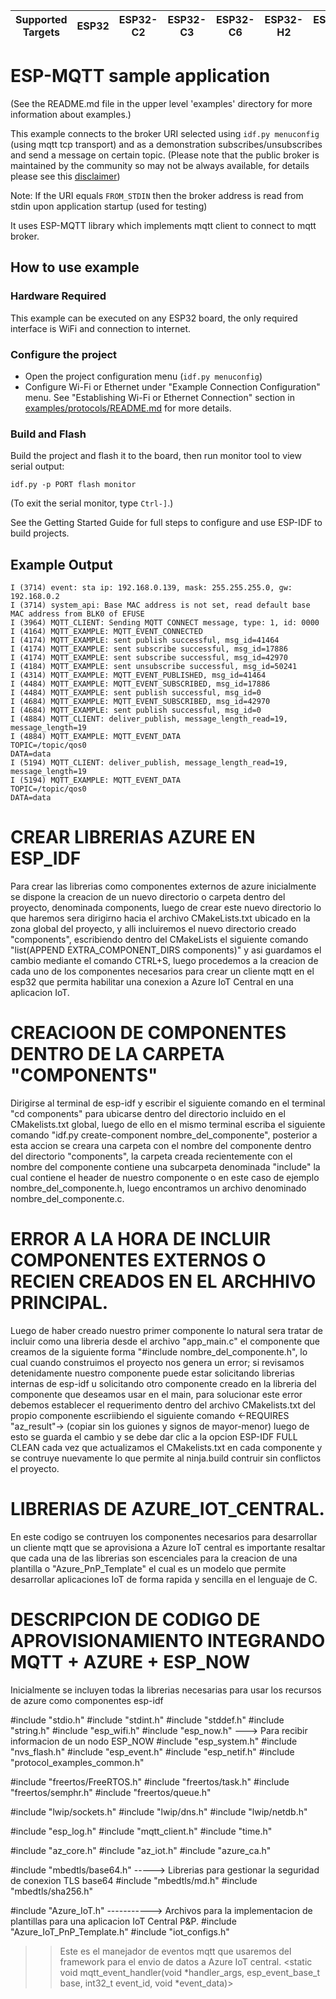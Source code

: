 | Supported Targets | ESP32 | ESP32-C2 | ESP32-C3 | ESP32-C6 | ESP32-H2 | ESP32-S2 | ESP32-S3 |
| ----------------- | ----- | -------- | -------- | -------- | -------- | -------- | -------- |

# ESP-MQTT sample application
(See the README.md file in the upper level 'examples' directory for more information about examples.)

This example connects to the broker URI selected using `idf.py menuconfig` (using mqtt tcp transport) and as a demonstration subscribes/unsubscribes and send a message on certain topic.
(Please note that the public broker is maintained by the community so may not be always available, for details please see this [disclaimer](https://iot.eclipse.org/getting-started/#sandboxes))

Note: If the URI equals `FROM_STDIN` then the broker address is read from stdin upon application startup (used for testing)

It uses ESP-MQTT library which implements mqtt client to connect to mqtt broker.

## How to use example

### Hardware Required

This example can be executed on any ESP32 board, the only required interface is WiFi and connection to internet.

### Configure the project

* Open the project configuration menu (`idf.py menuconfig`)
* Configure Wi-Fi or Ethernet under "Example Connection Configuration" menu. See "Establishing Wi-Fi or Ethernet Connection" section in [examples/protocols/README.md](../../README.md) for more details.

### Build and Flash

Build the project and flash it to the board, then run monitor tool to view serial output:

```
idf.py -p PORT flash monitor
```

(To exit the serial monitor, type ``Ctrl-]``.)

See the Getting Started Guide for full steps to configure and use ESP-IDF to build projects.

## Example Output

```
I (3714) event: sta ip: 192.168.0.139, mask: 255.255.255.0, gw: 192.168.0.2
I (3714) system_api: Base MAC address is not set, read default base MAC address from BLK0 of EFUSE
I (3964) MQTT_CLIENT: Sending MQTT CONNECT message, type: 1, id: 0000
I (4164) MQTT_EXAMPLE: MQTT_EVENT_CONNECTED
I (4174) MQTT_EXAMPLE: sent publish successful, msg_id=41464
I (4174) MQTT_EXAMPLE: sent subscribe successful, msg_id=17886
I (4174) MQTT_EXAMPLE: sent subscribe successful, msg_id=42970
I (4184) MQTT_EXAMPLE: sent unsubscribe successful, msg_id=50241
I (4314) MQTT_EXAMPLE: MQTT_EVENT_PUBLISHED, msg_id=41464
I (4484) MQTT_EXAMPLE: MQTT_EVENT_SUBSCRIBED, msg_id=17886
I (4484) MQTT_EXAMPLE: sent publish successful, msg_id=0
I (4684) MQTT_EXAMPLE: MQTT_EVENT_SUBSCRIBED, msg_id=42970
I (4684) MQTT_EXAMPLE: sent publish successful, msg_id=0
I (4884) MQTT_CLIENT: deliver_publish, message_length_read=19, message_length=19
I (4884) MQTT_EXAMPLE: MQTT_EVENT_DATA
TOPIC=/topic/qos0
DATA=data
I (5194) MQTT_CLIENT: deliver_publish, message_length_read=19, message_length=19
I (5194) MQTT_EXAMPLE: MQTT_EVENT_DATA
TOPIC=/topic/qos0
DATA=data
```
# CREAR LIBRERIAS AZURE EN ESP_IDF

Para crear las librerias como componentes externos de azure inicialmente se dispone la creacion de un nuevo directorio o carpeta dentro del proyecto, denominada components, luego de crear este nuevo directorio lo que haremos sera dirigirno hacia el archivo CMakeLists.txt ubicado en la zona global del proyecto, y alli incluiremos el nuevo directorio creado "components", escribiendo dentro del CMakeLists el siguiente comando "list(APPEND EXTRA_COMPONENT_DIRS components)" y asi guardamos el cambio mediante el comando CTRL+S, luego procedemos a la creacion de cada uno de los componentes necesarios para crear un cliente mqtt en el esp32 que permita habilitar una conexion a Azure IoT Central en una aplicacion IoT.

# CREACIOON DE COMPONENTES DENTRO DE LA CARPETA "COMPONENTS"

Dirigirse al terminal de esp-idf y escribir el siguiente comando en el terminal "cd components" para ubicarse dentro del directorio incluido en el CMakelists.txt global, luego de ello en el mismo terminal escriba el siguiente comando "idf.py create-component nombre_del_componente", posterior a esta accion se creara una carpeta con el nombre del componente dentro del directorio "components", la carpeta creada recientemente con el nombre del componente contiene una subcarpeta denominada "include" la cual contiene el header de nuestro componente o en este caso de ejemplo nombre_del_componente.h, luego encontramos un archivo denominado nombre_del_componente.c.

# ERROR A LA HORA DE INCLUIR COMPONENTES EXTERNOS O RECIEN CREADOS EN EL ARCHHIVO PRINCIPAL.

Luego de haber creado nuestro primer componente lo natural sera tratar de incluir como una libreria desde el archivo "app_main.c" el componente que creamos de la siguiente forma "#include nombre_del_componente.h", lo cual cuando construimos el proyecto nos genera un error; si revisamos detenidamente nuestro componente puede estar solicitando librerias internas de esp-idf u solicitando otro componente creado en la libreria del componente que deseamos usar en el main, para solucionar este error debemos establecer el requerimento dentro del archivo CMakelists.txt del propio componente escriibiendo el siguiente comando <-REQUIRES "az_result"-> (copiar sin los guiones y signos de mayor-menor)
luego de esto se guarda el cambio y se debe dar clic a la opcion ESP-IDF FULL CLEAN cada vez que actualizamos el CMakelists.txt en cada componente y se contruye nuevamente lo que permite al ninja.build contruir sin conflictos el proyecto.

# LIBRERIAS DE AZURE_IOT_CENTRAL.

En este codigo se contruyen los componentes necesarios para desarrollar un cliente mqtt que se aprovisiona a Azure IoT central es importante resaltar que cada una de las librerias son escenciales para la creacion de una plantilla o "Azure_PnP_Template" el cual es un modelo que permite desarrollar aplicaciones IoT de forma rapida y sencilla en el lenguaje de C.

# DESCRIPCION DE CODIGO DE APROVISIONAMIENTO INTEGRANDO MQTT + AZURE + ESP_NOW
Inicialmente se incluyen todas la librerias necesarias para usar los recursos de azure como componentes esp-idf

#include "stdio.h"
#include "stdint.h"
#include "stddef.h"
#include "string.h"
#include "esp_wifi.h"
#include "esp_now.h" ---> Para recibir informacion de un nodo ESP_NOW
#include "esp_system.h"
#include "nvs_flash.h"
#include "esp_event.h"
#include "esp_netif.h"
#include "protocol_examples_common.h"

#include "freertos/FreeRTOS.h"
#include "freertos/task.h"
#include "freertos/semphr.h"
#include "freertos/queue.h"

#include "lwip/sockets.h"
#include "lwip/dns.h"
#include "lwip/netdb.h"

#include "esp_log.h"
#include "mqtt_client.h"
#include "time.h"

#include "az_core.h"
#include "az_iot.h"
#include "azure_ca.h"

#include "mbedtls/base64.h" -----> Librerias para gestionar la seguridad de conexion TLS base64 
#include "mbedtls/md.h"
#include "mbedtls/sha256.h"

#include "Azure_IoT.h" -----------> Archivos para la implementacion de plantillas para una aplicacion IoT Central P&P.
#include "Azure_IoT_PnP_Template.h"
#include "iot_configs.h"

>>Este es el manejador de eventos mqtt que usaremos del framework para el envio de datos a Azure IoT central.
<static void mqtt_event_handler(void *handler_args, esp_event_base_t base, int32_t event_id, void *event_data)>


